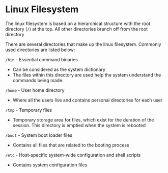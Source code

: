 # Linux Filesystem

The linux filesystem is based on a hierarchical structure with the root directory (`/`) at the top. All other directories branch off from the root directory

There are several directories that make up the linux filesystem. Commonly used directories are listed below:

`/bin` - Essential command binaries
  - Can be considered as the system dictionary
  - The files within this directory are used help the system understand the commands being made.

`/home` - User home directory
  - Where all the users live and contains personal directories for each user

`/tmp` - Temporary files
  - Temporary storage area for files, which exist for the duration of the session. This directory is emptied when the system is rebooted

`/boot` - System boot loader files
  - Contains all files that are related to the booting process

`/etc` - Host-specific system-wide configuration and shell scripts
  - Contains system configuration files
